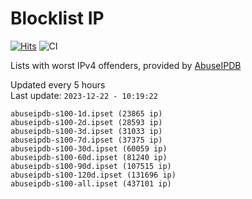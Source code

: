 # Blocklist IP

[![Hits](https://hits.seeyoufarm.com/api/count/incr/badge.svg?url=https%3A%2F%2Fgithub.com%2Fborestad%2Fblocklist-ip%2F&count_bg=%2379C83D&title_bg=%23555555&icon=&icon_color=%23E7E7E7&title=hits&edge_flat=false)](https://hits.seeyoufarm.com)  ![CI](https://img.shields.io/github/workflow/status/borestad/blocklist-ip/CI?style=flat-square)

Lists with worst IPv4 offenders, provided by [AbuseIPDB](https://www.abuseipdb.com/)

<!-- FOOTER-PLACEHOLDER -->
Updated every 5 hours<br>
Last update: `2023-12-22 - 10:19:22`
```
abuseipdb-s100-1d.ipset (23865 ip)
abuseipdb-s100-2d.ipset (28593 ip)
abuseipdb-s100-3d.ipset (31033 ip)
abuseipdb-s100-7d.ipset (37375 ip)
abuseipdb-s100-30d.ipset (60059 ip)
abuseipdb-s100-60d.ipset (81240 ip)
abuseipdb-s100-90d.ipset (107515 ip)
abuseipdb-s100-120d.ipset (131696 ip)
abuseipdb-s100-all.ipset (437101 ip)
```
